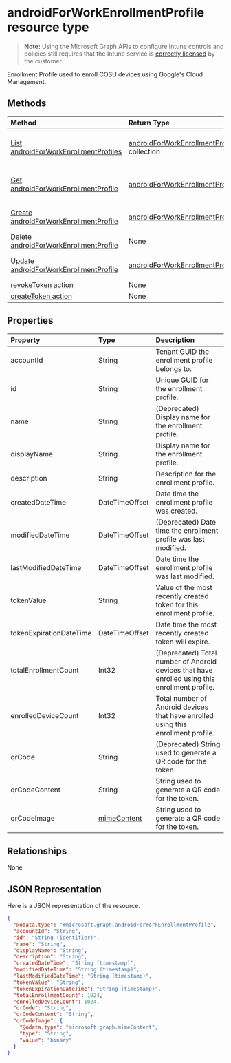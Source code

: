 ﻿# androidForWorkEnrollmentProfile resource type

> **Note:** Using the Microsoft Graph APIs to configure Intune controls and policies still requires that the Intune service is [correctly licensed](https://go.microsoft.com/fwlink/?linkid=839381) by the customer.

Enrollment Profile used to enroll COSU devices using Google's Cloud Management.
## Methods
|Method|Return Type|Description|
|:---|:---|:---|
|[List androidForWorkEnrollmentProfiles](../api/intune_androidforwork_androidforworkenrollmentprofile_list.md)|[androidForWorkEnrollmentProfile](../resources/intune_androidforwork_androidforworkenrollmentprofile.md) collection|List properties and relationships of the [androidForWorkEnrollmentProfile](../resources/intune_androidforwork_androidforworkenrollmentprofile.md) objects.|
|[Get androidForWorkEnrollmentProfile](../api/intune_androidforwork_androidforworkenrollmentprofile_get.md)|[androidForWorkEnrollmentProfile](../resources/intune_androidforwork_androidforworkenrollmentprofile.md)|Read properties and relationships of the [androidForWorkEnrollmentProfile](../resources/intune_androidforwork_androidforworkenrollmentprofile.md) object.|
|[Create androidForWorkEnrollmentProfile](../api/intune_androidforwork_androidforworkenrollmentprofile_create.md)|[androidForWorkEnrollmentProfile](../resources/intune_androidforwork_androidforworkenrollmentprofile.md)|Create a new [androidForWorkEnrollmentProfile](../resources/intune_androidforwork_androidforworkenrollmentprofile.md) object.|
|[Delete androidForWorkEnrollmentProfile](../api/intune_androidforwork_androidforworkenrollmentprofile_delete.md)|None|Deletes a [androidForWorkEnrollmentProfile](../resources/intune_androidforwork_androidforworkenrollmentprofile.md).|
|[Update androidForWorkEnrollmentProfile](../api/intune_androidforwork_androidforworkenrollmentprofile_update.md)|[androidForWorkEnrollmentProfile](../resources/intune_androidforwork_androidforworkenrollmentprofile.md)|Update the properties of a [androidForWorkEnrollmentProfile](../resources/intune_androidforwork_androidforworkenrollmentprofile.md) object.|
|[revokeToken action](../api/intune_androidforwork_androidforworkenrollmentprofile_revoketoken.md)|None|Not yet documented|
|[createToken action](../api/intune_androidforwork_androidforworkenrollmentprofile_createtoken.md)|None|Not yet documented|

## Properties
|Property|Type|Description|
|:---|:---|:---|
|accountId|String|Tenant GUID the enrollment profile belongs to.|
|id|String|Unique GUID for the enrollment profile.|
|name|String|(Deprecated) Display name for the enrollment profile.|
|displayName|String|Display name for the enrollment profile.|
|description|String|Description for the enrollment profile.|
|createdDateTime|DateTimeOffset|Date time the enrollment profile was created.|
|modifiedDateTime|DateTimeOffset|(Deprecated) Date time the enrollment profile was last modified.|
|lastModifiedDateTime|DateTimeOffset|Date time the enrollment profile was last modified.|
|tokenValue|String|Value of the most recently created token for this enrollment profile.|
|tokenExpirationDateTime|DateTimeOffset|Date time the most recently created token will expire.|
|totalEnrollmentCount|Int32|(Deprecated) Total number of Android devices that have enrolled using this enrollment profile.|
|enrolledDeviceCount|Int32|Total number of Android devices that have enrolled using this enrollment profile.|
|qrCode|String|(Deprecated) String used to generate a QR code for the token.|
|qrCodeContent|String|String used to generate a QR code for the token.|
|qrCodeImage|[mimeContent](../resources/intune_androidforwork_mimecontent.md)|String used to generate a QR code for the token.|

## Relationships
None
## JSON Representation
Here is a JSON representation of the resource.
<!-- {
  "blockType": "resource",
  "baseType": "microsoft.graph.entity",
  "@odata.type": "microsoft.graph.androidForWorkEnrollmentProfile"
}
-->
``` json
{
  "@odata.type": "#microsoft.graph.androidForWorkEnrollmentProfile",
  "accountId": "String",
  "id": "String (identifier)",
  "name": "String",
  "displayName": "String",
  "description": "String",
  "createdDateTime": "String (timestamp)",
  "modifiedDateTime": "String (timestamp)",
  "lastModifiedDateTime": "String (timestamp)",
  "tokenValue": "String",
  "tokenExpirationDateTime": "String (timestamp)",
  "totalEnrollmentCount": 1024,
  "enrolledDeviceCount": 1024,
  "qrCode": "String",
  "qrCodeContent": "String",
  "qrCodeImage": {
    "@odata.type": "microsoft.graph.mimeContent",
    "type": "String",
    "value": "binary"
  }
}
```



